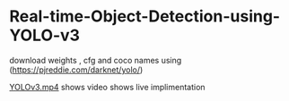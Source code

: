 # Real-time-Object-Detection-using-YOLO-v3

download weights , cfg and coco names using (https://pjreddie.com/darknet/yolo/)

[YOLOv3.mp4](https://github.com/TarunG1122/Real-time-Object-Detection-using-YOLO-v3/blob/main/yolov3.mp4) shows video shows live implimentation 
